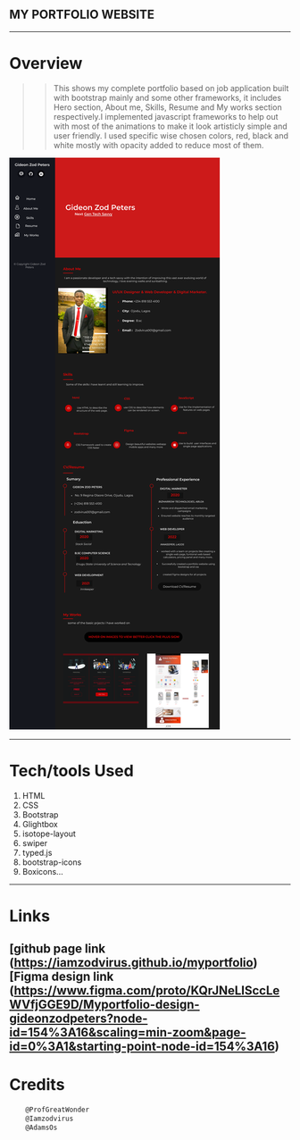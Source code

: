 ## MY PORTFOLIO WEBSITE
---
# Overview
>>This shows my complete portfolio based on job application built with bootstrap mainly and some other frameworks, it includes Hero section, About me, Skills, Resume and My works section respectively.I implemented javascript frameworks to help out with most of the animations to make it look artisticly simple and user friendly. I used specific wise chosen colors, red, black and white mostly with opacity added to reduce most of them.


![Figma Design](https://github.com/Iamzodvirus/myportfolio/blob/b830efe52fa3b8644f731f385990b2906a16b238/assets/img/Desktop%20-%201%20(1).png)

---
# Tech/tools Used
1. HTML
2. CSS
3. Bootstrap
4. Glightbox
5. isotope-layout
6. swiper
7. typed.js
8. bootstrap-icons
9. Boxicons...
---
# Links
[github page link (https://iamzodvirus.github.io/myportfolio)
[Figma design link (https://www.figma.com/proto/KQrJNeLISccLeWVfjGGE9D/Myportfolio-design-gideonzodpeters?node-id=154%3A16&scaling=min-zoom&page-id=0%3A1&starting-point-node-id=154%3A16)
---
# Credits
        @ProfGreatWonder
        @Iamzodvirus
        @AdamsOs
